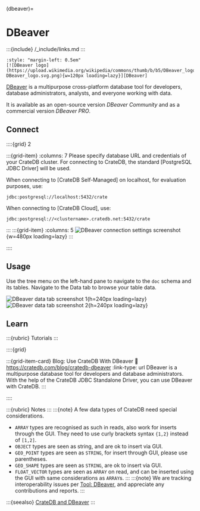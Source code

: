 (dbeaver)=
# DBeaver

:::{include} /_include/links.md
:::

```{div} .float-right
:style: "margin-left: 0.5em"
[![DBeaver logo](https://upload.wikimedia.org/wikipedia/commons/thumb/b/b5/DBeaver_logo.svg/512px-DBeaver_logo.svg.png){w=120px loading=lazy}][DBeaver]
```

[DBeaver] is a multipurpose cross-platform database tool for developers,
database administrators, analysts, and everyone working with data.

It is available as an open-source version _DBeaver Community_ and
as a commercial version _DBeaver PRO_.


## Connect

::::{grid} 2

:::{grid-item}
:columns: 7
Please specify database URL and credentials of your CrateDB cluster.
For connecting to CrateDB, the standard [PostgreSQL JDBC Driver]
will be used.

When connecting to [CrateDB Self-Managed] on localhost,
for evaluation purposes, use:
```
jdbc:postgresql://localhost:5432/crate
```

When connecting to [CrateDB Cloud], use:
```
jdbc:postgresql://<clustername>.cratedb.net:5432/crate
```
:::
:::{grid-item}
:columns: 5
![DBeaver connection settings screenshot](https://github.com/user-attachments/assets/630fcc7c-21c5-4070-be72-e38041c19d8e){w=480px loading=lazy}
:::

::::


## Usage
Use the tree menu on the left-hand pane to navigate to the `doc` schema and
its tables. Navigate to the Data tab to browse your table data.

![DBeaver data tab screenshot 1](https://cratedb.com/hs-fs/hubfs/Screen-Shot-2019-04-05-at-17.15.05.png?width=1600&name=Screen-Shot-2019-04-05-at-17.15.05.png){h=240px loading=lazy}
![DBeaver data tab screenshot 2](https://cratedb.com/hs-fs/hubfs/Screen-Shot-2019-04-05-at-17.15.13.png?width=1600&name=Screen-Shot-2019-04-05-at-17.15.13.png){h=240px loading=lazy}


## Learn

:::{rubric} Tutorials
:::

::::{grid}

:::{grid-item-card} Blog: Use CrateDB With DBeaver
:link: https://cratedb.com/blog/cratedb-dbeaver
:link-type: url
DBeaver is a multipurpose database tool for developers and database administrators.
With the help of the CrateDB JDBC Standalone Driver, you can use DBeaver with CrateDB.
:::

::::

:::{rubric} Notes
:::
:::{note}
A few data types of CrateDB need special considerations.
- `ARRAY` types are recognised as such in reads, also work for inserts through the GUI.
  They need to use curly brackets syntax `{1,2}` instead of `[1,2]`.
- `OBJECT` types are seen as string, and are ok to insert via GUI.
- `GEO_POINT` types are seen as `STRING`, for insert through GUI, please use parentheses.
- `GEO_SHAPE` types are seen as `STRING`, are ok to insert via GUI.
- `FLOAT_VECTOR` types are seen as `ARRAY` on read, and can be inserted
  using the GUI with same considerations as `ARRAY`s.
:::
:::{note}
We are tracking interoperability issues per [Tool: DBeaver], and appreciate
any contributions and reports.
:::

:::{seealso}
[CrateDB and DBeaver]
:::


[CrateDB and DBeaver]: https://cratedb.com/integrations/cratedb-and-dbeaver
[DBeaver]: https://dbeaver.io/
[Tool: DBeaver]: https://github.com/crate/crate/labels/tool%3A%20DBeaver
